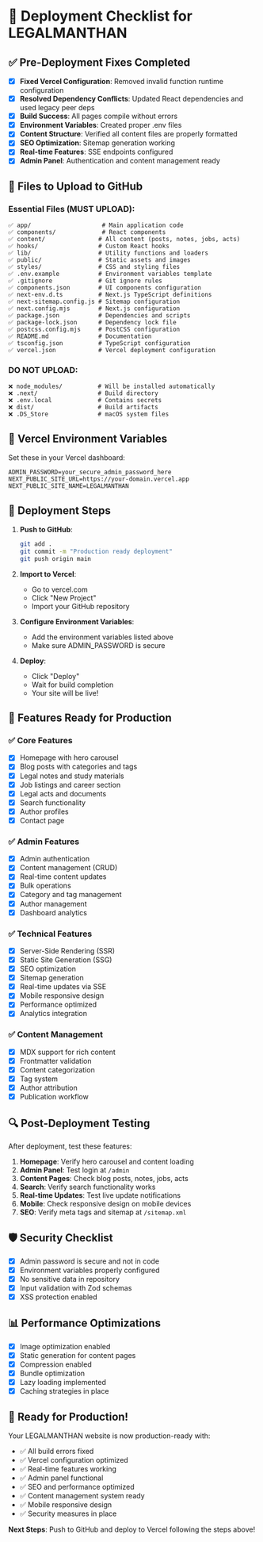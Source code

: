 # 🚀 Deployment Checklist for LEGALMANTHAN

## ✅ Pre-Deployment Fixes Completed

- [x] **Fixed Vercel Configuration**: Removed invalid function runtime configuration
- [x] **Resolved Dependency Conflicts**: Updated React dependencies and used legacy peer deps
- [x] **Build Success**: All pages compile without errors
- [x] **Environment Variables**: Created proper .env files
- [x] **Content Structure**: Verified all content files are properly formatted
- [x] **SEO Optimization**: Sitemap generation working
- [x] **Real-time Features**: SSE endpoints configured
- [x] **Admin Panel**: Authentication and content management ready

## 📁 Files to Upload to GitHub

### Essential Files (MUST UPLOAD):
```
✅ app/                    # Main application code
✅ components/             # React components
✅ content/               # All content (posts, notes, jobs, acts)
✅ hooks/                 # Custom React hooks
✅ lib/                   # Utility functions and loaders
✅ public/                # Static assets and images
✅ styles/                # CSS and styling files
✅ .env.example           # Environment variables template
✅ .gitignore             # Git ignore rules
✅ components.json        # UI components configuration
✅ next-env.d.ts          # Next.js TypeScript definitions
✅ next-sitemap.config.js # Sitemap configuration
✅ next.config.mjs        # Next.js configuration
✅ package.json           # Dependencies and scripts
✅ package-lock.json      # Dependency lock file
✅ postcss.config.mjs     # PostCSS configuration
✅ README.md              # Documentation
✅ tsconfig.json          # TypeScript configuration
✅ vercel.json            # Vercel deployment configuration
```

### DO NOT UPLOAD:
```
❌ node_modules/          # Will be installed automatically
❌ .next/                 # Build directory
❌ .env.local             # Contains secrets
❌ dist/                  # Build artifacts
❌ .DS_Store              # macOS system files
```

## 🔧 Vercel Environment Variables

Set these in your Vercel dashboard:

```env
ADMIN_PASSWORD=your_secure_admin_password_here
NEXT_PUBLIC_SITE_URL=https://your-domain.vercel.app
NEXT_PUBLIC_SITE_NAME=LEGALMANTHAN
```

## 🚀 Deployment Steps

1. **Push to GitHub**:
   ```bash
   git add .
   git commit -m "Production ready deployment"
   git push origin main
   ```

2. **Import to Vercel**:
   - Go to vercel.com
   - Click "New Project"
   - Import your GitHub repository

3. **Configure Environment Variables**:
   - Add the environment variables listed above
   - Make sure ADMIN_PASSWORD is secure

4. **Deploy**:
   - Click "Deploy"
   - Wait for build completion
   - Your site will be live!

## 🎯 Features Ready for Production

### ✅ Core Features
- [x] Homepage with hero carousel
- [x] Blog posts with categories and tags
- [x] Legal notes and study materials
- [x] Job listings and career section
- [x] Legal acts and documents
- [x] Search functionality
- [x] Author profiles
- [x] Contact page

### ✅ Admin Features
- [x] Admin authentication
- [x] Content management (CRUD)
- [x] Real-time content updates
- [x] Bulk operations
- [x] Category and tag management
- [x] Author management
- [x] Dashboard analytics

### ✅ Technical Features
- [x] Server-Side Rendering (SSR)
- [x] Static Site Generation (SSG)
- [x] SEO optimization
- [x] Sitemap generation
- [x] Real-time updates via SSE
- [x] Mobile responsive design
- [x] Performance optimized
- [x] Analytics integration

### ✅ Content Management
- [x] MDX support for rich content
- [x] Frontmatter validation
- [x] Content categorization
- [x] Tag system
- [x] Author attribution
- [x] Publication workflow

## 🔍 Post-Deployment Testing

After deployment, test these features:

1. **Homepage**: Verify hero carousel and content loading
2. **Admin Panel**: Test login at `/admin`
3. **Content Pages**: Check blog posts, notes, jobs, acts
4. **Search**: Verify search functionality works
5. **Real-time Updates**: Test live update notifications
6. **Mobile**: Check responsive design on mobile devices
7. **SEO**: Verify meta tags and sitemap at `/sitemap.xml`

## 🛡️ Security Checklist

- [x] Admin password is secure and not in code
- [x] Environment variables properly configured
- [x] No sensitive data in repository
- [x] Input validation with Zod schemas
- [x] XSS protection enabled

## 📊 Performance Optimizations

- [x] Image optimization enabled
- [x] Static generation for content pages
- [x] Compression enabled
- [x] Bundle optimization
- [x] Lazy loading implemented
- [x] Caching strategies in place

## 🎉 Ready for Production!

Your LEGALMANTHAN website is now production-ready with:
- ✅ All build errors fixed
- ✅ Vercel configuration optimized
- ✅ Real-time features working
- ✅ Admin panel functional
- ✅ SEO and performance optimized
- ✅ Content management system ready
- ✅ Mobile responsive design
- ✅ Security measures in place

**Next Steps**: Push to GitHub and deploy to Vercel following the steps above!